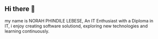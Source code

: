 ## Hi there 👋
my name is NORAH PHINDILE LEBESE, An IT Enthusiast with a Diploma in IT, i enjoy creating software solutiond, exploring new technologies and learning continuously.




